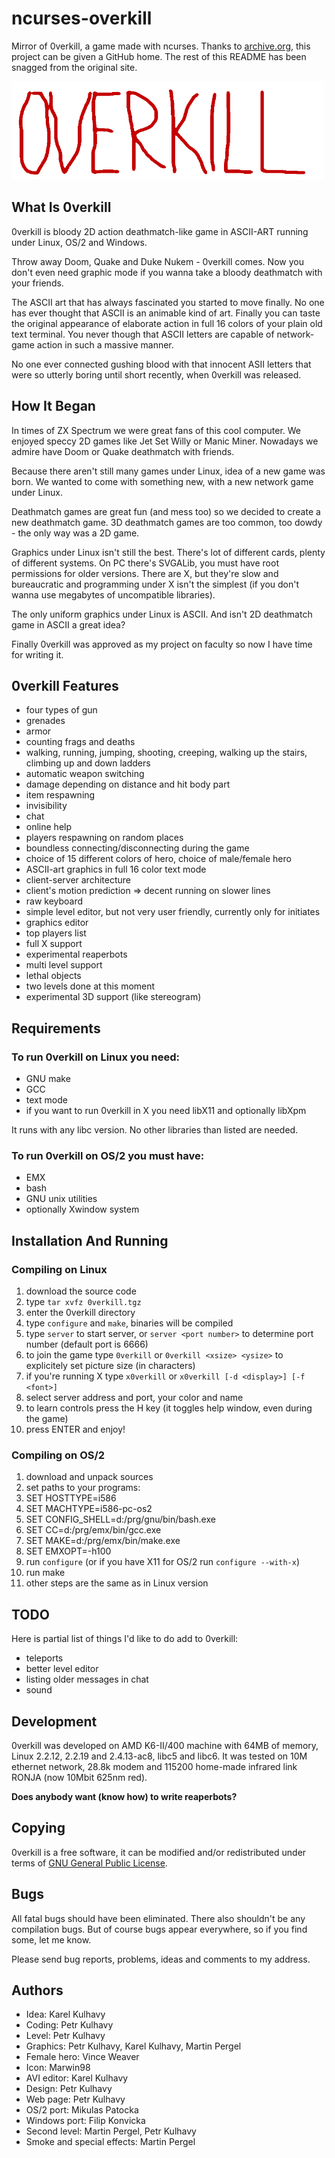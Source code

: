 # ncurses-overkill

Mirror of 0verkill, a game made with ncurses. Thanks to [archive.org](https://web.archive.org/web/20170105060044/artax.karlin.mff.cuni.cz/~brain/0verkill), this project can be given a GitHub home. The rest of this README has been snagged from the original site.

<img width="500" height="157" src="https://github.com/inferno986return/ncurses-overkill/blob/master/0verkill.gif" alt=""/>

## What Is 0verkill
0verkill is bloody 2D action deathmatch-like game in ASCII-ART running under Linux, OS/2 and Windows.

Throw away Doom, Quake and Duke Nukem - 0verkill comes. Now you don't even need graphic mode if you wanna take a bloody deathmatch with your friends.

The ASCII art that has always fascinated you started to move finally. No one has ever thought that ASCII is an animable kind of art. Finally you can taste the original appearance of elaborate action in full 16 colors of your plain old text terminal. You never though that ASCII letters are capable of network-game action in such a massive manner.

No one ever connected gushing blood with that innocent ASII letters that were so utterly boring until short recently, when 0verkill was released.

## How It Began
In times of ZX Spectrum we were great fans of this cool computer. We enjoyed speccy 2D games like Jet Set Willy or Manic Miner. Nowadays we admire have Doom or Quake deathmatch with friends.

Because there aren't still many games under Linux, idea of a new game was born. We wanted to come with something new, with a new network game under Linux.

Deathmatch games are great fun (and mess too) so we decided to create a new deathmatch game. 3D deathmatch games are too common, too dowdy - the only way was a 2D game.

Graphics under Linux isn't still the best. There's lot of different cards, plenty of different systems. On PC there's SVGALib, you must have root permissions for older versions. There are X, but they're slow and bureaucratic and programming under X isn't the simplest (if you don't wanna use megabytes of uncompatible libraries).

The only uniform graphics under Linux is ASCII. And isn't 2D deathmatch game in ASCII a great idea?

Finally 0verkill was approved as my project on faculty so now I have time for writing it.

## 0verkill Features
* four types of gun
* grenades
* armor
* counting frags and deaths
* walking, running, jumping, shooting, creeping, walking up the stairs, climbing up and down ladders
* automatic weapon switching
* damage depending on distance and hit body part
* item respawning
* invisibility
* chat
* online help
* players respawning on random places
* boundless connecting/disconnecting during the game
* choice of 15 different colors of hero, choice of male/female hero
* ASCII-art graphics in full 16 color text mode
* client-server architecture
* client's motion prediction => decent running on slower lines
* raw keyboard
* simple level editor, but not very user friendly, currently only for initiates
* graphics editor
* top players list
* full X support
* experimental reaperbots
* multi level support
* lethal objects
* two levels done at this moment
* experimental 3D support (like stereogram)

## Requirements
### To run 0verkill on Linux you need:
* GNU make
* GCC
* text mode
* if you want to run 0verkill in X you need libX11 and optionally libXpm

It runs with any libc version. No other libraries than listed are needed.

### To run 0verkill on OS/2 you must have:
* EMX
* bash
* GNU unix utilities
* optionally Xwindow system

## Installation And Running

### Compiling on Linux
1. download the source code
2. type `tar xvfz 0verkill.tgz`
3. enter the 0verkill directory
4. type `configure` and `make`, binaries will be compiled
5. type `server` to start server, or `server <port number>` to determine port number (default port is 6666)
6. to join the game type `0verkill` or `0verkill <xsize> <ysize>` to explicitely set picture size (in characters)
7. if you're running X type `x0verkill` or `x0verkill [-d <display>] [-f <font>]`
8. select server address and port, your color and name
9. to learn controls press the H key (it toggles help window, even during the game)
10. press ENTER and enjoy!

### Compiling on OS/2
1. download and unpack sources
2. set paths to your programs:
3. SET HOSTTYPE=i586
4. SET MACHTYPE=i586-pc-os2
5. SET CONFIG_SHELL=d:/prg/gnu/bin/bash.exe
6. SET CC=d:/prg/emx/bin/gcc.exe
7. SET MAKE=d:/prg/emx/bin/make.exe
8. SET EMXOPT=-h100
9. run `configure` (or if you have X11 for OS/2 run `configure --with-x`)
10. run make
11. other steps are the same as in Linux version

## TODO
Here is partial list of things I'd like to do add to 0verkill:

* teleports
* better level editor
* listing older messages in chat
* sound

## Development
0verkill was developed on AMD K6-II/400 machine with 64MB of memory, Linux 2.2.12, 2.2.19 and 2.4.13-ac8, libc5 and libc6. It was tested on 10M ethernet network, 28.8k modem and 115200 home-made infrared link RONJA (now 10Mbit 625nm red).

**Does anybody want (know how) to write reaperbots?**

## Copying
0verkill is a free software, it can be modified and/or redistributed under terms of [GNU General Public License](https://www.gnu.org/copyleft/gpl.html).

## Bugs
All fatal bugs should have been eliminated. There also shouldn't be any compilation bugs. But of course bugs appear everywhere, so if you find some, let me know.

Please send bug reports, problems, ideas and comments to my address.

## Authors
* Idea: Karel Kulhavy
* Coding: Petr Kulhavy
* Level: Petr Kulhavy
* Graphics: Petr Kulhavy, Karel Kulhavy, Martin Pergel
* Female hero: Vince Weaver
* Icon: Marwin98
* AVI editor: Karel Kulhavy
* Design:	Petr Kulhavy
* Web page: Petr Kulhavy
* OS/2 port: Mikulas Patocka
* Windows port: Filip Konvicka
* Second level: Martin Pergel, Petr Kulhavy
* Smoke and special effects: Martin Pergel
